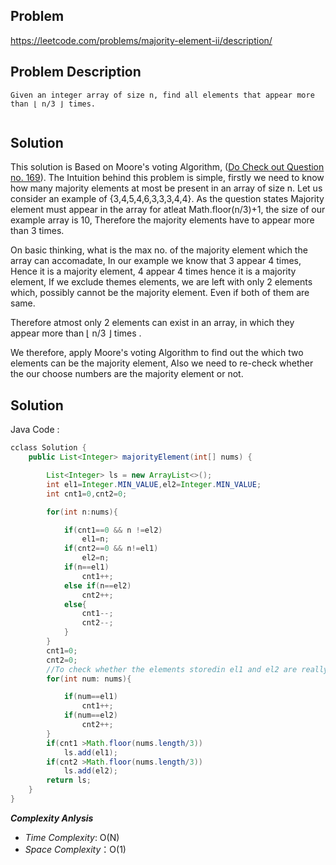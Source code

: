 ## Problem

https://leetcode.com/problems/majority-element-ii/description/

## Problem Description

```
Given an integer array of size n, find all elements that appear more than ⌊ n/3 ⌋ times.


```

## Solution

This solution is Based on Moore's voting Algorithm, ([Do Check out  Question no. 169](https://leetcode.com/problems/majority-element/description/)). The Intuition behind this problem is simple, firstly we need to know how many majority elements at most be present in an array of size n. Let us consider an example of {3,4,5,4,6,3,3,3,4,4}. As the question states Majority element must appear in the array for atleat 
Math.floor(n/3)+1, the size of our example array is 10, Therefore the majority  elements have to appear more than 3 times. 

On basic thinking, what is the max no. of the majority element which the array can accomadate, In our example we know that 3 appear 4 times, Hence it is a majority element, 4 appear 4 times hence it is a majority element, If we exclude themes elements, we are left with only 2 elements which, possibly cannot be the majority element. Even if both of them are same.

Therefore atmost only 2 elements can exist in an array, in which they appear more than ⌊ n/3 ⌋ times . 

We therefore, apply Moore's voting Algorithm to find out the which two elements can be the majority element, Also we need to re-check whether the our choose numbers are the majority element or not.

## Solution

Java Code :

```java
cclass Solution {
    public List<Integer> majorityElement(int[] nums) {

        List<Integer> ls = new ArrayList<>();
        int el1=Integer.MIN_VALUE,el2=Integer.MIN_VALUE;
        int cnt1=0,cnt2=0;

        for(int n:nums){

            if(cnt1==0 && n !=el2)
                el1=n;
            if(cnt2==0 && n!=el1)
                el2=n;
            if(n==el1)
                cnt1++;
            else if(n==el2)
                cnt2++;
            else{
                cnt1--;
                cnt2--;
            }
        }
        cnt1=0;
        cnt2=0;
        //To check whether the elements storedin el1 and el2 are really the majority element or not,if yes they will be added in the list
        for(int num: nums){

            if(num==el1)
                cnt1++;
            if(num==el2)
                cnt2++;
        }
        if(cnt1 >Math.floor(nums.length/3))
            ls.add(el1);
        if(cnt2 >Math.floor(nums.length/3))
            ls.add(el2);
        return ls;
    }
}
```

**_Complexity Anlysis_**

- _Time Complexity_: O(N)
- _Space Complexity_：O(1)
